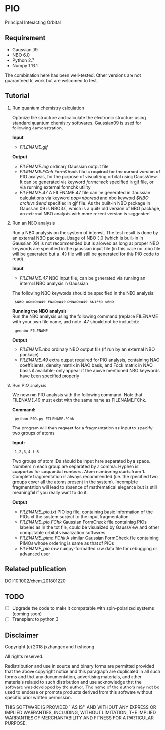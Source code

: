 # PIO
Principal Interacting Orbital

Requirement
---
- Gaussian 09
- NBO 6.0
- Python 2.7
- Numpy 1.13.1

The combination here has been well-tested. Other versions are not guaranteed to work but are welcomed to test.

Tutorial
---
1. Run quantum chemistry calculation
    
    Optmize the structure and calculate the electronic structure using standard quantum chemistry softwares. Gaussian09 is used for following demonstration.
    
    **Input**
    - *FILENAME.gjf*
    
    **Output**
    - *FILENAME.log*
        ordinary Gaussian output file
    - *FILENAME.FChk*
        FormCheck file is required for the current version of PIO analysis, for the purpose of visualizing orbital using GaussView. It can be generated via keyword *formcheck* specified in gjf file, or via running external formchk utility
    - *FILENAME.47*
        A FILENAME.47 file can be generated in Gaussian calculations via keyword *pop=nboread* and nbo keyword *$NBO archive $end* specified in gjf file. As the built-in NBO package in Gaussian 09 is NBO3.0, which is a quite old version of NBO package, an external NBO analysis with more recent version is suggested. 

2. Run an NBO analysis

    Run a NBO analysis on the system of interest. The test result is done by an external NBO package. Usage of NBO 3.0 (which is built-in in Gaussian 09) is not recommended but is allowed as long as proper NBO keywords are specified in the gaussian input file (in this case no .nbo file will be generated but a .49 file will still be generated for this PIO code to read).
    
    **Input**
    - *FILENAME.47*
        NBO input file, can be generated via running an internal NBO analysis in Gaussian
    
    The following NBO keywords should be specified in the NBO analysis:
    
        $NBO AONAO=W49 FNAO=W49 DMNAO=W49 SKIPBO $END
   
    **Running the NBO analysis**         
    Run the NBO analysis using the following command (replace FILENAME with your own file name, and note .47 should not be included):
    
        gennbo FILENAME
    
    **Output**
    - *FILENAME.nbo*
        ordinary NBO output file (if run by an external NBO package)
    - *FILENAME.49*
        extra output required for PIO analysis, containing NAO coefficients, density matrix in NAO basis, and Fock matrix in NAO basis if available; only appear if the above mentioned NBO keywords have been specified properly

3. Run PIO analysis

    We now run PIO analysis with the following command. Note that FILENAME.49 must exist with the same name as FILENAME.FChk.
    
    **Command:**
    
        python PIO.py FILENAME.FChk
    
    The program will then request for a fragmentation as input to specify two groups of atoms
    
    **Input:**
    
        1,2,3,4 5-8
    
    Two groups of atom IDs should be input here separated by a space. Numbers in each group are separated by a comma. Hyphen is supported for sequential numbers. Atom numbering starts from 1. Complete fragmentation is always recommended (i.e. the specified two groups cover all the atoms present in the system). Incomplete fragmentation will lead to absence of mathematical elegance but is still meaningful if you really want to do it.

    **Output**
    - *FILENAME_pio.txt*
        PIO log file, containing basic information of the PIOs of the system subject to the input fragmentation
    - *FILENAME_pio.FChk*
        Gaussian FormCheck file containing PIOs labeled as in the txt file, could be visualized by GaussView and other compatable orbital visualization softwares
    - *FILENAME_pimo.FChk*
        A similar Gaussian FormCheck file containing PIMOs whose ordering is same as that of PIOs
    - *FILENAME_pio.raw*
        numpy-formatted raw data file for debugging or advanced user

Related publication
---
DOI:10.1002/chem.201801220

TODO
---
- [ ] Upgrade the code to make it compatable with spin-polarized systems (coming soon)
- [ ] Transplant to python 3

Disclaimer
---
Copyright (c) 2018 jxzhangcc and fksheong

All rights reserved.

Redistribution and use in source and binary forms are permitted provided that the above copyright notice and this paragraph are duplicated in all such forms and that any documentation, advertising materials, and other materials related to such distribution and use acknowledge that the software was developed by the author. The name of the authors may not be used to endorse or promote products derived from this software without specific prior written permission.

THIS SOFTWARE IS PROVIDED ``AS IS'' AND WITHOUT ANY EXPRESS OR IMPLIED WARRANTIES, INCLUDING, WITHOUT LIMITATION, THE IMPLIED WARRANTIES OF MERCHANTABILITY AND FITNESS FOR A PARTICULAR PURPOSE.
